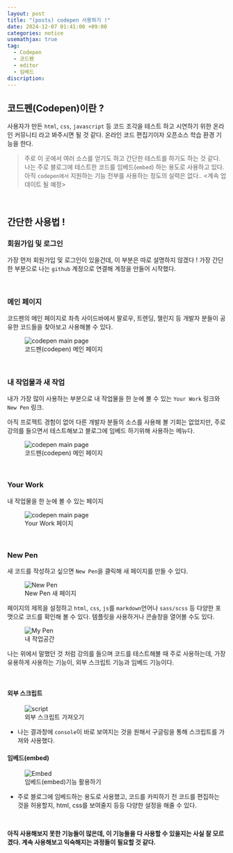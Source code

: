 ```yaml
---
layout: post
title: "(posts) codepen 사용하기 !"
date: 2024-12-07 01:41:00 +09:00
categories: notice
usemathjax: true
tag:
  - Codepen
  - 코드펜
  - editor
  - 임베드
discription:
---
```


## 코드펜(Codepen)이란 ?

사용자가 만든 `html`, `css`, `javascript` 등 코드 조각을 테스트 하고 시연하기 위한 온라인 커뮤니티 라고 봐주시면 될 것 같다. 온라인 코드 편집기이자 오픈소스 학습 환경 기능을 한다.

> 주로 이 곳에서 여러 소스를 얻기도 하고 간단한 테스트를 하기도 하는 것 같다. 나는 주로 블로그에 테스트한 코드를 임베드(`embed`) 하는 용도로 사용하고 있다. 아직 `codepen에서` 지원하는 기능 전부를 사용하는 정도의 실력은 없다.. <계속 업데이트 될 예정>

<br>

## 간단한 사용법 !

### 회원가입 및 로그인

가장 먼저 회원가입 및 로그인이 있을건데, 이 부분은 따로 설명하지 않겠다 ! 가장 간단한 부분으로 나는 `github` 계정으로 연결해 계정을 만들어 시작했다.

<br>

### 메인 페이지

코드펜의 메인 페이지로 좌측 사이드바에서 팔로우, 트렌딩, 챌린지 등 개발자 분들이 공유한 코드들을 찾아보고 사용해볼 수 있다.

<figure>
<img src="/assets/img/codepen-img-1" alt="codepen main page">
<figcaption>코드펜(codepen) 메인 페이지</figcaption>
</figure>

<br>

### 내 작업물과 새 작업

내가 가장 많이 사용하는 부분으로 내 작업물을 한 눈에 볼 수 있는 `Your Work` 링크와 `New Pen` 링크.

아직 프로젝트 경험이 없어 다른 개발자 분들의 소스를 사용해 볼 기회는 없었지만, 주로 강의를 들으면서 테스트해보고 블로그에 임베드 하기위해 사용하는 메뉴다.

<figure>
<img src="/assets/img/codepen-img-2" alt="codepen main page">
<figcaption>코드펜(codepen) 메인 페이지</figcaption>
</figure>

<br>

### Your Work

내 작업물을 한 눈에 볼 수 있는 페이지

<figure>
<img src="/assets/img/codepen-img-3" alt="codepen main page">
<figcaption>Your Work 페이지</figcaption>
</figure>

<br>

### New Pen

새 코드를 작성하고 싶으면 `New Pen`을 클릭해 새 페이지를 만들 수 있다.

<figure>
<img src="/assets/img/codepen-img-4" alt="New Pen">
<figcaption>New Pen 새 페이지</figcaption>
</figure>

페이지의 제목을 설정하고 `html`, `css`, `js`를 `markdown`언어나 `sass/scss` 등 다양한 포맷으로 코드를 확인해 볼 수 있다. 템플릿을 사용하거나 콘솔창을 열어볼 수도 있다.

<figure>
<img src="/assets/img/codepen-img-5" alt="My Pen">
<figcaption>내 작업공간</figcaption>
</figure>

나는 위에서 말했던 것 처럼 강의를 들으며 코드를 테스트해볼 때 주로 사용하는데, 가장 유용하게 사용하는 기능이, 외부 스크립트 기능과 임베드 기능이다.

<br>

#### 외부 스크립트

<figure>
<img src="/assets/img/codepen-img-6" alt="script">
<figcaption>외부 스크립트 가져오기</figcaption>
</figure>

- 나는 결과창에 `console`이 바로 보여지는 것을 원해서 구글링을 통해 스크립트를 가져와 사용했다.

#### 임베드(embed)

<figure>
<img src="/assets/img/codepen-img-7" alt="Embed">
<figcaption>임베드(embed)기능 활용하기</figcaption>
</figure>

- 주로 블로그에 임베드하는 용도로 사용했고, 코드를 카피하기 전 코드를 편집하는 것을 허용할지, html, css를 보여줄지 등등 다양한 설정을 해줄 수 있다.

<br>

**아직 사용해보지 못한 기능들이 많은데, 이 기능들을 다 사용할 수 있을지는 사실 잘 모르겠다. 계속 사용해보고 익숙해지는 과정들이 필요할 것 같다.**
